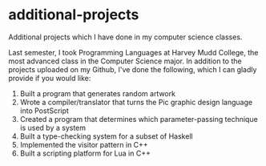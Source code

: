 # additional-projects
Additional projects which I have done in my computer science classes.

Last semester, I took Programming Languages at Harvey Mudd College, the most advanced class in the Computer Science
major. In addition to the projects uploaded on my Github, I've done the following, which I can gladly provide
if you would like:

1) Built a program that generates random artwork
2) Wrote a compiler/translator that turns the Pic graphic design language into PostScript
3) Created a program that determines which parameter-passing technique is used by a system
4) Built a type-checking system for a subset of Haskell
5) Implemented the visitor pattern in C++
6) Built a scripting platform for Lua in C++
